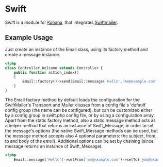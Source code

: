 Swift
=====

Swift is a module for [Kohana](http://github.com/kohana/), that integrates [Swiftmailer](http://github.com/swiftmailer/swiftmailer).

Example Usage
-------------

Just create an instance of the Email class, using its factory method and create a message instance.

```php
<?php
class Controller_Welcome extends Controller {
	public function action_index()
	{
		Email::factory()->send(Email::message('Hello','me@example.com','you@example.com','Hello there!'));
	}
}
```

The Email factory method by default loads the configuration for the SwiftMailer's Transport and Mailer classes from a config file's 'default' config group (the name can be configured), but can be customized either by a config group in swift.php config file, or by using a configuration array. Apart from the static factory method, also a static message method acts as a helper method that returns an instance of Swift_Message, in order to set the message's options (the native Swift_Message methods can be used, but the message method accepts also 4 optional parameters: the subject, from, to and body of the email). Additional options can be set by chaining (since message returns an instance of Swift_Message).

```php
<?php
	Email::message('Hello')->setFrom('me@example.com')->setTo('you@example.com');
```


